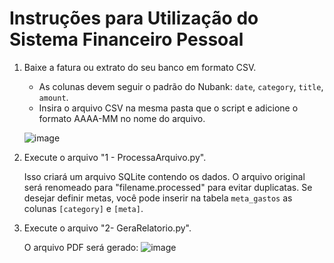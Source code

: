 # Instruções para Utilização do Sistema Financeiro Pessoal

1. Baixe a fatura ou extrato do seu banco em formato CSV.
   - As colunas devem seguir o padrão do Nubank: `date`, `category`, `title`, `amount`.
   - Insira o arquivo CSV na mesma pasta que o script e adicione o formato AAAA-MM no nome do arquivo.

   ![image](https://github.com/NatanBudny/financeiropessoal/assets/35115444/c196483b-a4f6-4823-a72d-55068cbf9ef2)

2. Execute o arquivo "1 - ProcessaArquivo.py".

   Isso criará um arquivo SQLite contendo os dados.
   O arquivo original será renomeado para "filename.processed" para evitar duplicatas.
   Se desejar definir metas, você pode inserir na tabela `meta_gastos` as colunas `[category]` e `[meta]`.

3. Execute o arquivo "2- GeraRelatorio.py".

   O arquivo PDF será gerado:
   ![image](https://github.com/NatanBudny/financeiropessoal/assets/35115444/65e2ec4d-7355-4e4b-9abc-b3767782aba9)
